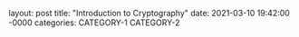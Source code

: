 layout: post
title: "Introduction to Cryptography"
date: 2021-03-10 19:42:00 -0000
categories: CATEGORY-1 CATEGORY-2
